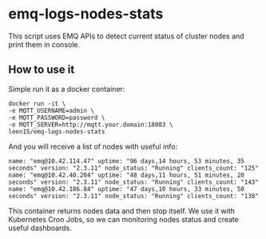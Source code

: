 # emq-logs-nodes-stats

 This script uses EMQ APIs to detect current status of cluster nodes and print them in console.

## How to use it

 Simple run it as a docker container:
 ```
 docker run -it \
-e MQTT_USERNAME=admin \
-e MQTT_PASSWORD=password \
-e MQTT_SERVER=http://mqtt.your.domain:18083 \
 leen15/emq-logs-nodes-stats
```

And you will receive a list of nodes with useful info:
```
name: "emq@10.42.114.47" uptime: "96 days,14 hours, 53 minutes, 35 seconds" version: "2.3.11" node_status: "Running" clients_count: "125"
name: "emq@10.42.40.204" uptime: "48 days,11 hours, 51 minutes, 20 seconds" version: "2.3.11" node_status: "Running" clients_count: "143"
name: "emq@10.42.186.84" uptime: "47 days,10 hours, 33 minutes, 50 seconds" version: "2.3.11" node_status: "Running" clients_count: "138"
```

This container returns nodes data and then stop itself.
We use it with Kubernetes Cron Jobs, so we can monitoring nodes status and create useful dashboards.
